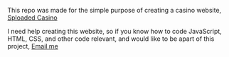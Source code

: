 This repo was made for the simple purpose of creating a casino website, [Sploaded Casino](https://sploadedcasino.github.io/)

I need help creating this website, so if you know how to code JavaScript, HTML, CSS, and other code relevant, and would like to be apart of this project, [Email me](https://mail.google.com/mail/?view=cm&fs=1&to=nicholas.beaudean@students.mot.k12.de.us&su=Coding%20Help%3B%20Sploaded%20Casino)
